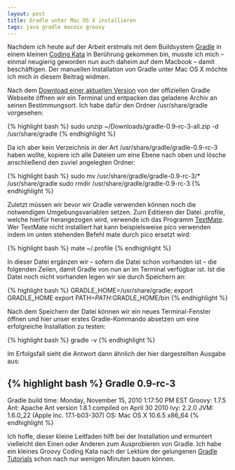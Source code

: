 ```yaml
---
layout: post
title: Gradle unter Mac OS X installieren
tags: java gradle macosx groovy
---
```


Nachdem ich heute auf der Arbeit erstmals mit dem Buildsystem [Gradle](http://gradle.org) in einem kleinen [Coding Kata](http://codingkata.org/katas/unit/movie-tickets) in Berührung gekommen bin, musste ich mich – einmal neugierig geworden nun auch daheim auf dem Macbook – damit beschäftigen. Der manuellen Installation von Gradle unter Mac OS X möchte ich mich in diesem Beitrag widmen.

Nach dem [Download einer aktuellen Version](http://gradle.org/downloads.html) von der offiziellen Gradle Webseite öffnen wir ein Terminal und entpacken das geladene Archiv an seinen Bestimmungsort. Ich habe dafür den Ordner /usr/share/gradle vorgesehen:

{% highlight bash %}
sudo unzip ~/Downloads/gradle-0.9-rc-3-all.zip -d /usr/share/gradle
{% endhighlight %}

Da ich aber kein Verzeichnis in der Art /usr/share/gradle/gradle-0.9-rc-3 haben wollte, kopiere ich alle Dateien um eine Ebene nach oben und lösche anschließend den zuviel angelegten Ordner:

{% highlight bash %}
sudo mv /usr/share/gradle/gradle-0.9-rc-3/* /usr/share/gradle
sudo rmdir /usr/share/gradle/gradle-0.9-rc-3
{% endhighlight %}

Zuletzt müssen wir bevor wir Gradle verwenden können noch die notwendigen Umgebungsvariablen setzen. Zum Editieren der Datei .profile, welche hierfür herangezogen wird, verwende ich das Programm [TextMate](http://macromates.com/). Wer TextMate nicht installiert hat kann beispielsweise pico verwenden indem im unten stehenden Befehl mate durch pico ersetzt wird:

{% highlight bash %}
mate ~/.profile
{% endhighlight %}

In dieser Datei ergänzen wir – sofern die Datei schon vorhanden ist – die folgenden Zeilen, damit Gradle von nun an im Terminal verfügbar ist. Ist die Datei noch nicht vorhanden legen wir sie durch Speichern an:

{% highlight bash %}
GRADLE_HOME=/usr/share/gradle;
export GRADLE_HOME
export PATH=$PATH:$GRADLE_HOME/bin
{% endhighlight %}

Nach dem Speichern der Datei können wir ein neues Terminal-Fenster öffnen und hier unser erstes Gradle-Kommando absetzen um eine erfolgreiche Installation zu testen:

{% highlight bash %}
gradle -v
{% endhighlight %}

Im Erfolgsfall sieht die Antwort dann ähnlich der hier dargestellten Ausgabe aus:

{% highlight bash %}
Gradle 0.9-rc-3
------------------------------------------------------------

Gradle build time: Monday, November 15, 2010 1:17:50 PM EST
Groovy: 1.7.5
Ant: Apache Ant version 1.8.1 compiled on April 30 2010
Ivy: 2.2.0
JVM: 1.6.0_22 (Apple Inc. 17.1-b03-307)
OS: Mac OS X 10.6.5 x86_64
{% endhighlight %}

Ich hoffe, dieser kleine Leitfaden hilft bei der Installation und ermuntert vielleicht den Einen oder Anderen zum Ausprobieren von Gradle. Ich habe ein kleines Groovy Coding Kata nach der Lektüre der gelungenen [Gradle Tutorials](http://gradle.org/tutorials.html) schon nach nur wenigen Minuten bauen können.
